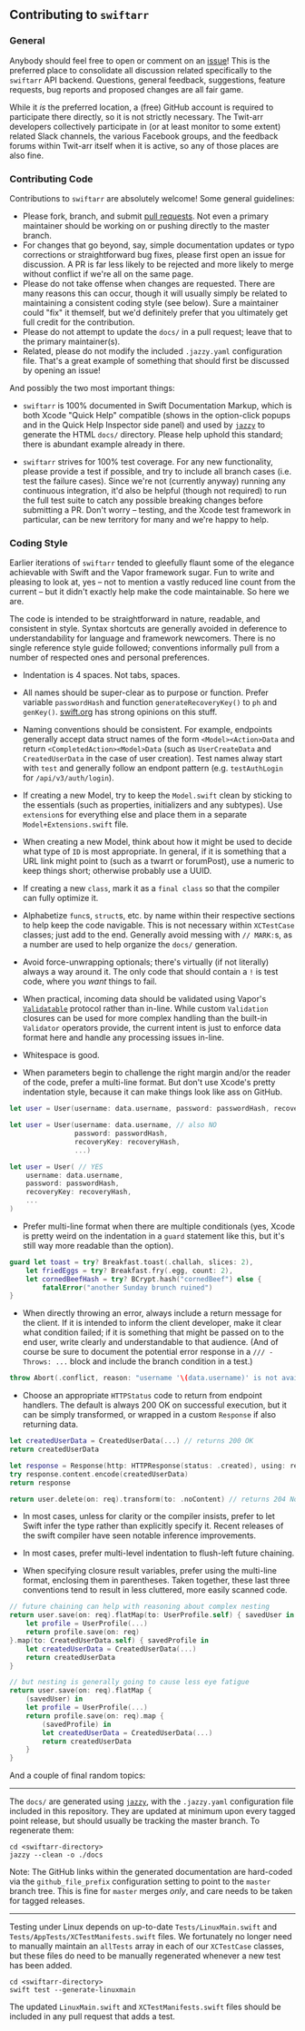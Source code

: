 ## Contributing to `swiftarr`

### General

Anybody should feel free to open or comment on an [issue](https://github.com/grundoon/swiftarr/issues)! This is
the preferred place to consolidate all discussion related specifically to the `swiftarr` API backend. Questions,
general feedback, suggestions, feature requests, bug reports and proposed changes are all fair game.

While it *is* the preferred location, a (free) GitHub account is required to participate there directly, so it is not
strictly necessary. The Twit-arr developers collectively participate in (or at least monitor to some extent) related
Slack channels, the various Facebook groups, and the feedback forums within Twit-arr itself when it is active,
so any of those places are also fine.

### Contributing Code

Contributions to `swiftarr` are absolutely welcome! Some general guidelines:

* Please fork, branch, and submit [pull requests](https://github.com/grundoon/swiftarr/pulls). Not even a primary
maintainer should be working on or pushing directly to the master branch.
* For changes that go beyond, say, simple documentation updates or typo corrections or straightforward bug
fixes, please first open an issue for discussion. A PR is far less likely to be rejected and more likely to merge
without conflict if we're all on the same page.
* Please do not take offense when changes are requested. There are many reasons this can occur, though it will
usually simply be related to maintaining a consistent coding style (see below). Sure a maintainer could "fix" it
themself, but we'd definitely prefer that you ultimately get full credit for the contribution.
* Please do not attempt to update the `docs/` in a pull request; leave that to the primary maintainer(s).
* Related, please do not modify the included `.jazzy.yaml` configuration file. That's a great example of
something that should first be discussed by opening an issue!

And possibly the two most important things:

* `swiftarr` is 100% documented in Swift Documentation Markup, which is both Xcode "Quick Help" compatible
(shows in the option-click popups and in the Quick Help Inspector side panel) and used by
[`jazzy`](https://github.com/realm/jazzy) to generate the HTML `docs/` directory. Please help uphold this standard;
there is abundant example already in there.

* `swiftarr` strives for 100% test coverage. For any new functionality, please provide a test if possible, and try
to include all branch cases (i.e. test the failure cases). Since we're not (currently anyway) running any continuous
integration, it'd also be helpful (though not required) to run the full test suite to catch any possible breaking
changes before submitting a PR. Don't worry – testing, and the Xcode test framework in particular, can be new
territory for many and we're happy to help.

### Coding Style

Earlier iterations of `swiftarr` tended to gleefully flaunt some of the elegance achievable with Swift and the
Vapor framework sugar. Fun to write and pleasing to look at, yes – not to mention a vastly reduced line count from the
current – but it didn't exactly help make the code maintainable. So here we are.

The code is intended to be straightforward in nature, readable, and consistent in style. Syntax shortcuts are
generally avoided in deference to understandability for language and framework newcomers. There is no single
reference style guide followed; conventions informally pull from a number of respected ones and personal
preferences.

* Indentation is 4 spaces. Not tabs, spaces.

* All names should be super-clear as to purpose or function. Prefer variable `passwordHash` and function
`generateRecoveryKey()` to `ph` and `genKey()`.
[swift.org](https://swift.org/documentation/api-design-guidelines/) has strong opinions on this stuff.  

* Naming conventions should be consistent. For example, endpoints generally accept data struct names of the
form `<Model><Action>Data` and return `<CompletedAction><Model>Data` (such as `UserCreateData` and
`CreatedUserData` in the case of user creation). Test names alway start with `test` and generally follow an
endpont pattern (e.g. `testAuthLogin` for `/api/v3/auth/login`).

* If creating a new Model, try to keep the `Model.swift` clean by sticking to the essentials (such as properties,
initializers and any subtypes). Use `extension`s for everything else and place them in a separate
`Model+Extensions.swift` file.

* When creating a new Model, think about how it might be used to decide what type of `ID` is most appropriate.
In general, if it is something that a URL link might point to (such as a twarrt or forumPost), use a numeric to keep
things short; otherwise probably use a UUID.

* If creating a new `class`, mark it as a `final class` so that the compiler can fully optimize it.

* Alphabetize `func`s, `struct`s, etc. by name within their respective sections to help keep the code navigable.
This is not necessary within `XCTestCase` classes; just add to the end. Generally avoid messing with `// MARK:`s,
as a number are used to help organize the `docs/` generation.

* Avoid force-unwrapping optionals; there's virtually (if not literally) always a way around it. The only code that
should contain a `!` is test code, where you *want* things to fail.

* When practical, incoming data should be validated using Vapor's
[`Validatable`](https://docs.vapor.codes/3.0/validation/overview/) protocol rather than in-line. While custom 
`Validation` closures can be used for more complex handling than the built-in `Validator` operators provide,
the current intent is just to enforce data format here and handle any processing issues in-line.

* Whitespace is good.

* When parameters begin to challenge the right margin and/or the reader of the code, prefer a multi-line format.
But don't use Xcode's pretty indentation style, because it can make things look like ass on GitHub.

```swift
let user = User(username: data.username, password: passwordHash, recoveryKey: recoveryHash, ...) // NO

let user = User(username: data.username, // also NO
                password: passwordHash,
                recoveryKey: recoveryHash,
                ...)

let user = User( // YES
    username: data.username,
    password: passwordHash,
    recoveryKey: recoveryHash,
    ...
)
```

* Prefer multi-line format when there are multiple conditionals (yes, Xcode is pretty weird on the indentation in a
`guard` statement like this, but it's still way more readable than the option).

```swift
guard let toast = try? Breakfast.toast(.challah, slices: 2),
    let friedEggs = try? Breakfast.fry(.egg, count: 2),
    let cornedBeefHash = try? BCrypt.hash("cornedBeef") else {
        fatalError("another Sunday brunch ruined")
}
```

* When directly throwing an error, always include a return message for the client. If it is intended to inform the
client developer, make it clear what condition failed; if it is something that might be passed on to the end user,
write clearly and understandable to that audience. (And of course be sure to document the potential error
response  in a `/// -Throws: ...` block and include the branch condition in a test.)

```swift
throw Abort(.conflict, reason: "username '\(data.username)' is not available")
```

* Choose an appropriate `HTTPStatus` code to return from endpoint handlers. The default is always 200 OK on
successful execution, but it can be simply transformed, or wrapped in a custom `Response` if also returning data.

```swift
let createdUserData = CreatedUserData(...) // returns 200 OK
return createdUserData

let response = Response(http: HTTPResponse(status: .created), using: req) // returns 201 Created
try response.content.encode(createdUserData)
return response

return user.delete(on: req).transform(to: .noContent) // returns 204 No Content
```

* In most cases, unless for clarity or the compiler insists, prefer to let Swift infer the type rather than explicitly
specify it. Recent releases of the swift compiler have seen notable inference improvements.

* In most cases, prefer multi-level indentation to flush-left future chaining.

* When specifying closure result variables, prefer using the multi-line format, enclosing them in parentheses. Taken
together, these last three conventions tend to result in less cluttered, more easily scanned code. 

```swift
// future chaining can help with reasoning about complex nesting
return user.save(on: req).flatMap(to: UserProfile.self) { savedUser in
    let profile = UserProfile(...)
    return profile.save(on: req)
}.map(to: CreatedUserData.self) { savedProfile in
    let createdUserData = CreatedUserData(...)
    return createdUserData
}

// but nesting is generally going to cause less eye fatigue
return user.save(on: req).flatMap {
    (savedUser) in
    let profile = UserProfile(...)
    return profile.save(on: req).map {
        (savedProfile) in
        let createdUserData = CreatedUserData(...)
        return createdUserData
    }
}
```

And a couple of final random topics:

---
The `docs/` are generated using [`jazzy`](https://github.com/realm/jazzy), with the `.jazzy.yaml` configuration
file included in this repository. They are updated at minimum upon every tagged point release, but should usually
be tracking the master branch. To regenerate them:

```shell
cd <swiftarr-directory>
jazzy --clean -o ./docs
```
Note: The GitHub links within the generated documentation are hard-coded via the `github_file_prefix`
configuration setting to point to the `master` branch tree. This is fine for `master` merges *only*, and care needs
to be taken for tagged releases.

---

Testing under Linux depends on up-to-date `Tests/LinuxMain.swift`  and
`Tests/AppTests/XCTestManifests.swift` files. We fortunately no longer need to manually maintain an
`allTests` array in each of our `XCTestCase` classes, but these files do need to be manually regenerated
whenever a new test has been added.

```shell
cd <swiftarr-directory>
swift test --generate-linuxmain
```
The updated `LinuxMain.swift` and `XCTestManifests.swift` files should be included in any pull
request that adds a test.
